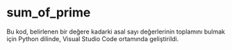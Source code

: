 # sum_of_prime
Bu kod, belirlenen bir değere kadarki asal sayı değerlerinin toplamını bulmak için 
Python dilinde, Visual Studio Code ortamında geliştirildi.
